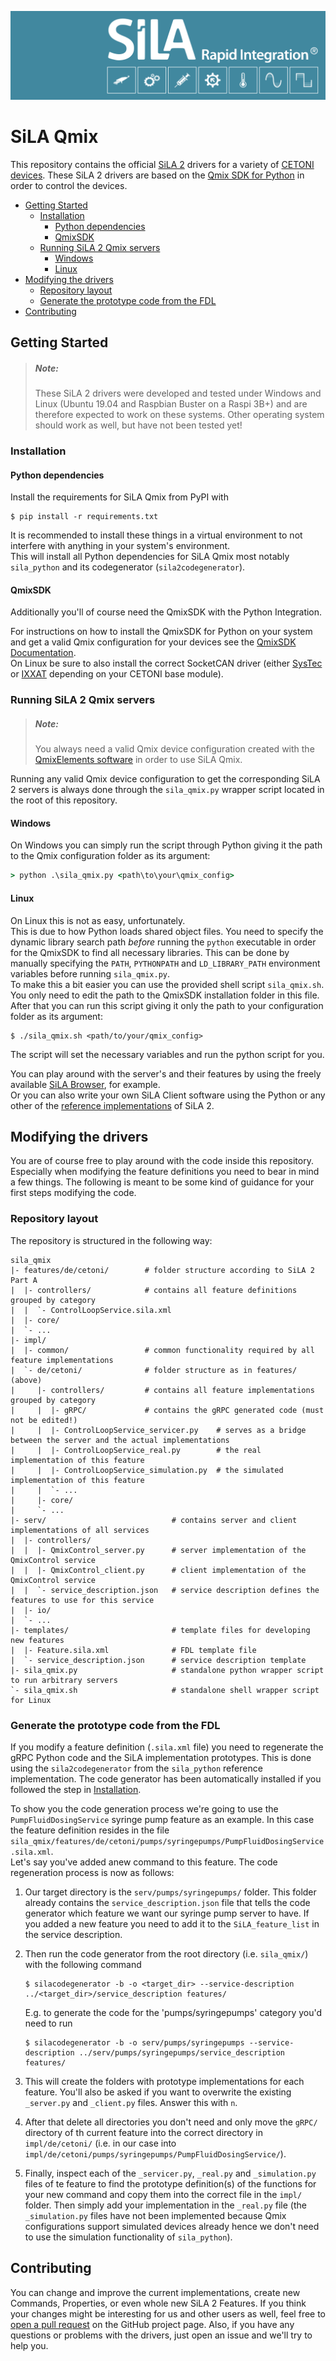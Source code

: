 ![SiLA Qmix Logo](doc/sila_header.png)

<!-- omit in toc -->
# SiLA Qmix
This repository contains the official [SiLA 2](https://sila-standard.com/) drivers for a variety of [CETONI devices](https://www.cetoni.com/products/).
These SiLA 2 drivers are based on the [Qmix SDK for Python](https://github.com/CETONI-Software/qmixsdk-for-python) in order to control the devices.

- [Getting Started](#getting-started)
  - [Installation](#installation)
    - [Python dependencies](#python-dependencies)
    - [QmixSDK](#qmixsdk)
  - [Running SiLA 2 Qmix servers](#running-sila-2-qmix-servers)
    - [Windows](#windows)
    - [Linux](#linux)
- [Modifying the drivers](#modifying-the-drivers)
  - [Repository layout](#repository-layout)
  - [Generate the prototype code from the FDL](#generate-the-prototype-code-from-the-fdl)
- [Contributing](#contributing)

## Getting Started
> ##### Note:
> These SiLA 2 drivers were developed and tested under Windows and Linux (Ubuntu 19.04 and Raspbian Buster on a Raspi 3B+) and are therefore expected to work on these systems.
> Other operating system should work as well, but have not been tested yet!

### Installation
#### Python dependencies
Install the requirements for SiLA Qmix from PyPI with
```console
$ pip install -r requirements.txt
```
It is recommended to install these things in a virtual environment to not interfere with anything in your system's environment.  
This will install all Python dependencies for SiLA Qmix most notably `sila_python` and its codegenerator (`sila2codegenerator`).

#### QmixSDK
Additionally you'll of course need the QmixSDK with the Python Integration.

For instructions on how to install the QmixSDK for Python on your system and get a valid Qmix configuration for your devices see the [QmixSDK Documentation](https://www.cetoni.de/fileadmin/user_upload/Documents/Manuals/QmixSDK/index.html).  
On Linux be sure to also install the correct SocketCAN driver (either [SysTec](https://www.systec-electronic.com/en/company/support/device-driver/) or [IXXAT](https://www.ixxat.com/support/file-and-documents-download/drivers/socketcan-driver) depending on your CETONI base module).

### Running SiLA 2 Qmix servers
> ##### Note:
> You always need a valid Qmix device configuration created with the [QmixElements software](https://www.cetoni.com/products/qmixelements/) in order to use SiLA Qmix.

Running any valid Qmix device configuration to get the corresponding SiLA 2 servers is always done through the `sila_qmix.py` wrapper script located in the root of this repository.

#### Windows
On Windows you can simply run the script through Python giving it the path to the Qmix configuration folder as its argument:
```cmd
> python .\sila_qmix.py <path\to\your\qmix_config>
```

#### Linux
On Linux this is not as easy, unfortunately.  
This is due to how Python loads shared object files.
You need to specify the dynamic library search path *before* running the `python` executable in order for the QmixSDK to find all necessary libraries.
This can be done by manually specifying the `PATH`, `PYTHONPATH` and `LD_LIBRARY_PATH` environment variables before running `sila_qmix.py`.  
To make this a bit easier you can use the provided shell script `sila_qmix.sh`.
You only need to edit the path to the QmixSDK installation folder in this file.  
After that you can run this script giving it only the path to your configuration folder as its argument:
```console
$ ./sila_qmix.sh <path/to/your/qmix_config>
```
The script will set the necessary variables and run the python script for you.

You can play around with the server's and their features by using the freely available [SiLA Browser](https://unitelabs.ch/technology/plug-and-play/sila-browser/), for example.  
Or you can also write your own SiLA Client software using the Python or any other of the [reference implementations](https://gitlab.com/SiLA2/) of SiLA 2.

## Modifying the drivers
You are of course free to play around with the code inside this repository.
Especially when modifying the feature definitions you need to bear in mind a few things.
The following is meant to be some kind of guidance for your first steps modifying the code.

### Repository layout
The repository is structured in the following way:
```
sila_qmix
|- features/de/cetoni/        # folder structure according to SiLA 2 Part A
|  |- controllers/            # contains all feature definitions grouped by category
|  |  `- ControlLoopService.sila.xml
|  |- core/
|  `- ...
|- impl/
|  |- common/                 # common functionality required by all feature implementations
|  `- de/cetoni/              # folder structure as in features/ (above)
|     |- controllers/         # contains all feature implementations grouped by category
|     |  |- gRPC/             # contains the gRPC generated code (must not be edited!)
|     |  |- ControlLoopService_servicer.py    # serves as a bridge between the server and the actual implementations
|     |  |- ControlLoopService_real.py        # the real implementation of this feature
|     |  |- ControlLoopService_simulation.py  # the simulated implementation of this feature
|     |  `- ...
|     |- core/
|     `- ...
|- serv/                            # contains server and client implementations of all services
|  |- controllers/
|  |  |- QmixControl_server.py      # server implementation of the QmixControl service
|  |  |- QmixControl_client.py      # client implementation of the QmixControl service
|  |  `- service_description.json   # service description defines the features to use for this service
|  |- io/
|  `- ...
|- templates/                       # template files for developing new features
|  |- Feature.sila.xml              # FDL template file
|  `- service_description.json      # service description template
|- sila_qmix.py                     # standalone python wrapper script to run arbitrary servers
`- sila_qmix.sh                     # standalone shell wrapper script for Linux
```

### Generate the prototype code from the FDL
If you modify a feature definition (`.sila.xml` file) you need to regenerate the gRPC Python code and the SiLA implementation prototypes.
This is done using the `sila2codegenerator` from the `sila_python` reference implementation.
The code generator has been automatically installed if you followed the step in [Installation](#installation).

To show you the code generation process we're going to use the `PumpFluidDosingService` syringe pump feature as an example.
In this case the feature definition resides in the file `sila_qmix/features/de/cetoni/pumps/syringepumps/PumpFluidDosingService.sila.xml`.  
Let's say you've added anew command to this feature.
The code regeneration process is now as follows:

1. Our target directory is the `serv/pumps/syringepumps/` folder. 
   This folder already contains the `service_description.json` file that tells the code generator which feature we want our syringe pump server to have.
   If you added a new feature you need to add it to the `SiLA_feature_list` in the service description.
2. Then run the code generator from the root directory (i.e. `sila_qmix/`) with the following command
   ```console
   $ silacodegenerator -b -o <target_dir> --service-description ../<target_dir>/service_description features/
   ```
   
   E.g. to generate the code for the 'pumps/syringepumps' category you'd need to run
   ```console
   $ silacodegenerator -b -o serv/pumps/syringepumps --service-description ../serv/pumps/syringepumps/service_description features/
   ```
3. This will create the folders with prototype implementations for each feature.
   You'll also be asked if you want to overwrite the existing `_server.py` and `_client.py` files.
   Answer this with `n`.
4. After that delete all directories you don't need and only move the `gRPC/` directory of th current feature into the correct directory in `impl/de/cetoni/` (i.e. in our case into `impl/de/cetoni/pumps/syringepumps/PumpFluidDosingService/`).
5. Finally, inspect each of the `_servicer.py`, `_real.py` and `_simulation.py` files of te feature to find the prototype definition(s) of the functions for your new command and copy them into the correct file in the `impl/` folder.
   Then simply add your implementation in the `_real.py` file (the `_simulation.py` files have not been implemented because Qmix configurations support simulated devices already hence we don't need to use the simulation functionality of `sila_python`).

## Contributing

You can change and improve the current implementations, create new Commands, Properties, or even whole new SiLA 2 Features.
If you think your changes might be interesting for us and other users as well, feel free to [open a pull request](https://github.com/CETONI-Software/sila_qmix/compare) on the GitHub project page.
Also, if you have any questions or problems with the drivers, just open an issue and we'll try to help you.
